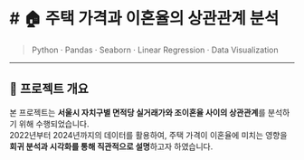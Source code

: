 # # 🏠 주택 가격과 이혼율의 상관관계 분석

> Python · Pandas · Seaborn · Linear Regression · Data Visualization

---

## 📌 프로젝트 개요

본 프로젝트는 **서울시 자치구별 면적당 실거래가와 조이혼율 사이의 상관관계**를 분석하기 위해 수행되었습니다.  
2022년부터 2024년까지의 데이터를 활용하여, 주택 가격이 이혼율에 미치는 영향을 **회귀 분석과 시각화를 통해 직관적으로 설명**하고자 하였습니다.



